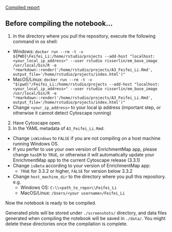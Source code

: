 [Compiled report](https://ff98li.github.io/BCB420/index.html)

## Before compiling the notebook...

1. In the directory where you pull the repository, execute the following command in os shell:
  - Windows: `docker run --rm -t -v ${PWD}\Feifei_Li:/home/rstudio/projects --add-host "localhost:<your_local_ip_address>" --user rstudio risserlin/em_base_image /usr/local/bin/R -e "rmarkdown::render('/home/rstudio/projects/A3_Feifei_Li.Rmd', output_file='/home/rstudio/projects/index.html')"`
  - MacOS/Linux: `docker run --rm -t -v "$(pwd)"/Feifei_Li:/home/rstudio/projects --add-host "localhost:<your_local_ip_address>" --user rstudio risserlin/em_base_image /usr/local/bin/R -e "rmarkdown::render('/home/rstudio/projects/A3_Feifei_Li.Rmd', output_file='/home/rstudio/projects/index.html')"`
  - Change `<your_ip_address>` to your local ip address (important step, or otherwise it cannot detect Cytoscape running)
2. Have Cytoscape open.
3. In the YAML metadata of `A3_Feifei_Li.Rmd`:
 - Change `isWindows` to `FALSE` if you are not compiling on a host machine running Windows OS.
 - If you perfer to use your own version of EnrichmentMap app, please change `hasEM` to `TRUE`, or otherwise it will automatically update your EnrichmentMap app to the current Cytoscape release (3.3.1)
 - Change `isBeta` according to your version of EnrichmentMap app:
   - `TRUE` for 3.3.2 or higher, `FALSE` for version below 3.3.2
 - Change `host_machine_dir` to the directory where you pull this repository. e.g.
   - Windows OS: `C:\\<path_to_repo>\\Feifei_Li`
   - MacOS/Linux: `/Users/<your username>/Feifei_Li`

Now the notebook is ready to be compiled.

Generated plots will be stored under `./screenshots/` directory, and data files generated when compiling the notebook will be saved in `./data/`.
You might delete these directories once the compilation is complete.
